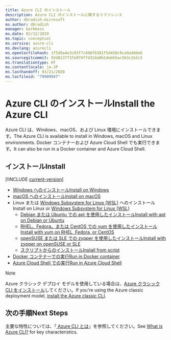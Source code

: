 ```yaml
---
title: Azure CLI のインストール
description: Azure CLI のインストールに関するリファレンス
author: dbradish-microsoft
ms.author: dbradish
manager: barbkess
ms.date: 02/12/2019
ms.topic: conceptual
ms.service: azure-cli
ms.devlang: azurecli
ms.openlocfilehash: 1f5d9a4e3c83f7c498fb381f5d458c9ca9addde6
ms.sourcegitcommit: 93d8137f37e974f7d314a0b1deb65ac563c2e2c5
ms.translationtype: HT
ms.contentlocale: ja-JP
ms.lasthandoff: 03/21/2020
ms.locfileid: "79989947"
---
```

# <a name="install-the-azure-cli"></a><span data-ttu-id="52c2f-103">Azure CLI のインストール</span><span class="sxs-lookup"><span data-stu-id="52c2f-103">Install the Azure CLI</span></span>

<span data-ttu-id="52c2f-104">Azure CLI は、Windows、macOS、および Linux 環境にインストールできます。</span><span class="sxs-lookup"><span data-stu-id="52c2f-104">The Azure CLI is available to install in Windows, macOS and Linux environments.</span></span>  <span data-ttu-id="52c2f-105">Docker コンテナーおよび Azure Cloud Shell でも実行できます。</span><span class="sxs-lookup"><span data-stu-id="52c2f-105">It can also be run in a Docker container and Azure Cloud Shell.</span></span>

## <a name="install"></a><span data-ttu-id="52c2f-106">インストール</span><span class="sxs-lookup"><span data-stu-id="52c2f-106">Install</span></span>

[!INCLUDE [current-version](includes/current-version.md)]

* [<span data-ttu-id="52c2f-107">Windows へのインストール</span><span class="sxs-lookup"><span data-stu-id="52c2f-107">Install on Windows</span></span>](install-azure-cli-windows.md)
* [<span data-ttu-id="52c2f-108">macOS へのインストール</span><span class="sxs-lookup"><span data-stu-id="52c2f-108">Install on macOS</span></span>](install-azure-cli-macos.md)
* <span data-ttu-id="52c2f-109">Linux または [Windows Subsystem for Linux (WSL)](/windows/wsl/about) へのインストール</span><span class="sxs-lookup"><span data-stu-id="52c2f-109">Install on Linux or [Windows Subsystem for Linux (WSL)](/windows/wsl/about)</span></span>
  * [<span data-ttu-id="52c2f-110">Debian または Ubuntu での apt を使用したインストール</span><span class="sxs-lookup"><span data-stu-id="52c2f-110">Install with apt on Debian or Ubuntu</span></span>](install-azure-cli-apt.md)
  * [<span data-ttu-id="52c2f-111">RHEL、Fedora、または CentOS での yum を使用したインストール</span><span class="sxs-lookup"><span data-stu-id="52c2f-111">Install with yum on RHEL, Fedora, or CentOS</span></span>](install-azure-cli-yum.md)
  * [<span data-ttu-id="52c2f-112">openSUSE または SLE での zypper を使用したインストール</span><span class="sxs-lookup"><span data-stu-id="52c2f-112">Install with zypper on openSUSE or SLE</span></span>](install-azure-cli-zypper.md)
  * [<span data-ttu-id="52c2f-113">スクリプトからのインストール</span><span class="sxs-lookup"><span data-stu-id="52c2f-113">Install from script</span></span>](install-azure-cli-linux.md)
* [<span data-ttu-id="52c2f-114">Docker コンテナーでの実行</span><span class="sxs-lookup"><span data-stu-id="52c2f-114">Run in Docker container</span></span>](run-azure-cli-docker.md)
* [<span data-ttu-id="52c2f-115">Azure Cloud Shell での実行</span><span class="sxs-lookup"><span data-stu-id="52c2f-115">Run in Azure Cloud Shell</span></span>](/azure/cloud-shell/quickstart)

> [!NOTE]
> <span data-ttu-id="52c2f-116">Azure クラシック デプロイ モデルを使用している場合は、[Azure クラシック CLI をインストール](install-classic-cli.md)してください。</span><span class="sxs-lookup"><span data-stu-id="52c2f-116">If you're using the Azure classic deployment model, [install the Azure classic CLI](install-classic-cli.md).</span></span>

## <a name="next-steps"></a><span data-ttu-id="52c2f-117">次の手順</span><span class="sxs-lookup"><span data-stu-id="52c2f-117">Next Steps</span></span>

<span data-ttu-id="52c2f-118">主要な特性については、「[ Azure CLI とは](what-is-azure-cli.md)」を参照してください。</span><span class="sxs-lookup"><span data-stu-id="52c2f-118">See [What is Azure CLI?](what-is-azure-cli.md) for key characteristics.</span></span>
